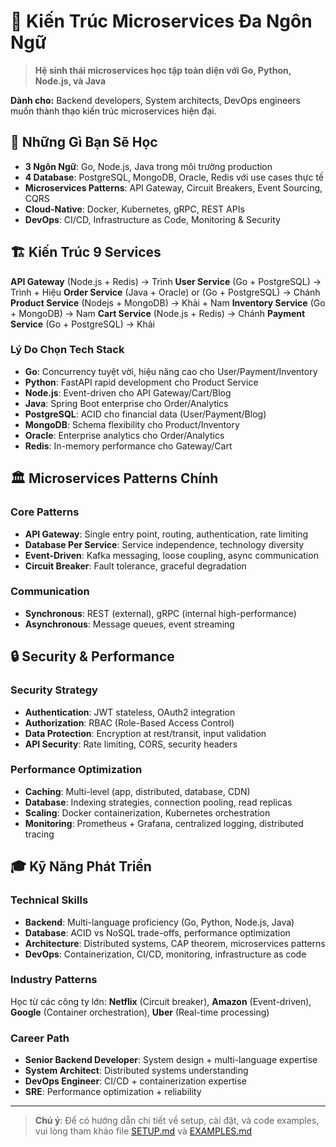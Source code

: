 # 🚀 Kiến Trúc Microservices Đa Ngôn Ngữ

> **Hệ sinh thái microservices học tập toàn diện với Go, Python, Node.js, và Java**

**Dành cho:** Backend developers, System architects, DevOps engineers muốn thành thạo kiến trúc microservices hiện đại.

## 🎯 Những Gì Bạn Sẽ Học

- **3 Ngôn Ngữ**: Go, Node.js, Java trong môi trường production
- **4 Database**: PostgreSQL, MongoDB, Oracle, Redis với use cases thực tế
- **Microservices Patterns**: API Gateway, Circuit Breakers, Event Sourcing, CQRS
- **Cloud-Native**: Docker, Kubernetes, gRPC, REST APIs
- **DevOps**: CI/CD, Infrastructure as Code, Monitoring & Security

## 🏗️ Kiến Trúc 9 Services

**API Gateway** (Node.js + Redis) -> Trình
**User Service** (Go + PostgreSQL) -> Trình + Hiệu
**Order Service** (Java + Oracle) or (Go + PostgreSQL) -> Chánh
**Product Service** (Nodejs + MongoDB) -> Khải + Nam
**Inventory Service** (Go + MongoDB) -> Nam
**Cart Service** (Node.js + Redis) -> Chánh
**Payment Service** (Go + PostgreSQL) -> Khải

<!-- **Analytics Service** (Java + Oracle)  -->
<!-- **Blog Service** (Node.js + PostgreSQL) -->


### Lý Do Chọn Tech Stack

- **Go**: Concurrency tuyệt vời, hiệu năng cao cho User/Payment/Inventory
- **Python**: FastAPI rapid development cho Product Service  
- **Node.js**: Event-driven cho API Gateway/Cart/Blog
- **Java**: Spring Boot enterprise cho Order/Analytics
- **PostgreSQL**: ACID cho financial data (User/Payment/Blog)
- **MongoDB**: Schema flexibility cho Product/Inventory
- **Oracle**: Enterprise analytics cho Order/Analytics  
- **Redis**: In-memory performance cho Gateway/Cart

## 🏛️ Microservices Patterns Chính

### Core Patterns
- **API Gateway**: Single entry point, routing, authentication, rate limiting
- **Database Per Service**: Service independence, technology diversity
- **Event-Driven**: Kafka messaging, loose coupling, async communication
- **Circuit Breaker**: Fault tolerance, graceful degradation

### Communication
- **Synchronous**: REST (external), gRPC (internal high-performance)
- **Asynchronous**: Message queues, event streaming

## 🔒 Security & Performance

### Security Strategy
- **Authentication**: JWT stateless, OAuth2 integration
- **Authorization**: RBAC (Role-Based Access Control)
- **Data Protection**: Encryption at rest/transit, input validation
- **API Security**: Rate limiting, CORS, security headers

### Performance Optimization
- **Caching**: Multi-level (app, distributed, database, CDN)
- **Database**: Indexing strategies, connection pooling, read replicas
- **Scaling**: Docker containerization, Kubernetes orchestration
- **Monitoring**: Prometheus + Grafana, centralized logging, distributed tracing

## 🎓 Kỹ Năng Phát Triển

### Technical Skills
- **Backend**: Multi-language proficiency (Go, Python, Node.js, Java)
- **Database**: ACID vs NoSQL trade-offs, performance optimization
- **Architecture**: Distributed systems, CAP theorem, microservices patterns
- **DevOps**: Containerization, CI/CD, monitoring, infrastructure as code

### Industry Patterns
Học từ các công ty lớn: **Netflix** (Circuit breaker), **Amazon** (Event-driven), **Google** (Container orchestration), **Uber** (Real-time processing)

### Career Path
- **Senior Backend Developer**: System design + multi-language expertise
- **System Architect**: Distributed systems understanding
- **DevOps Engineer**: CI/CD + containerization expertise
- **SRE**: Performance optimization + reliability

---

> **Chú ý**: Để có hướng dẫn chi tiết về setup, cài đặt, và code examples, vui lòng tham khảo file [SETUP.md](./SETUP.md) và [EXAMPLES.md](./EXAMPLES.md)
